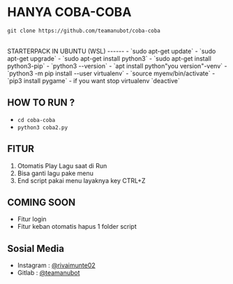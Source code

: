 # HANYA COBA-COBA
```
git clone https://github.com/teamanubot/coba-coba
```
<br>
STARTERPACK IN UBUNTU (WSL)
------
- `sudo apt-get update`
- `sudo apt-get upgrade`
- `sudo apt-get install python3`
- `sudo apt-get install python3-pip`
- `python3 --version`
- `apt install python"you version"-venv`
- `python3 -m pip install --user virtualenv`
- `source myenv/bin/activate` 
- `pip3 install pygame`
- if you want stop virtualenv `deactive`<br>

HOW TO RUN ?
------
- `cd coba-coba`
- `python3 coba2.py`<br>

FITUR
------
1. Otomatis Play Lagu saat di Run
2. Bisa ganti lagu pake menu
3. End script pakai menu layaknya key CTRL+Z<br>

COMING SOON
------
- Fitur login
- Fitur keban otomatis hapus 1 folder script<br>

Sosial Media
------
- Instagram : [@rivaimunte02](https://instagram.com/rivaimunte02)
- Gitlab : [@teamanubot](https://gitlab.com/teamanubot)